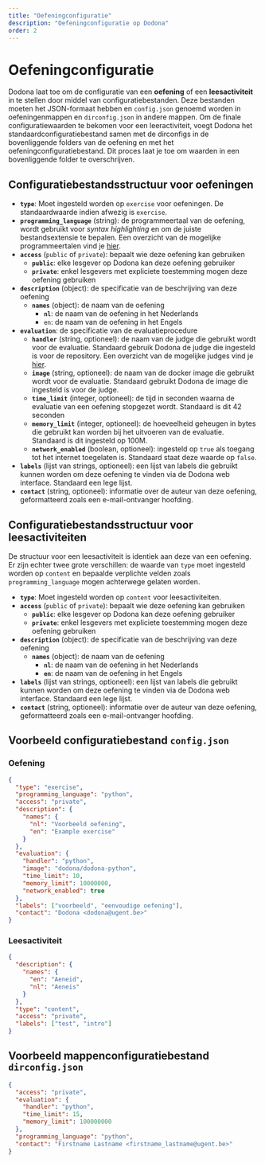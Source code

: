 ```yaml
---
title: "Oefeningconfiguratie"
description: "Oefeningconfiguratie op Dodona"
order: 2
---
```


# Oefeningconfiguratie

Dodona laat toe om de configuratie van een **oefening** of een **leesactiviteit** in te stellen door middel van configuratiebestanden. Deze bestanden moeten het JSON-formaat hebben en `config.json` genoemd worden in oefeningenmappen en `dirconfig.json` in andere mappen. Om de finale configuratiewaarden te bekomen voor een leeractiviteit, voegt Dodona het standaardconfiguratiebestand samen met de dirconfigs in de bovenliggende folders van de oefening en met het oefeningconfiguratiebestand. Dit proces laat je toe om waarden in een bovenliggende folder te overschrijven.

## Configuratiebestandsstructuur voor oefeningen

- **`type`**: Moet ingesteld worden op `exercise` voor oefeningen. De standaardwaarde indien afwezig is `exercise`.
- **`programming_language`** (string): de programmeertaal van de oefening, wordt gebruikt voor *syntax highlighting* en om de juiste bestandsextensie te bepalen. Een overzicht van de mogelijke programmeertalen vind je [hier](https://dodona.be/nl/programming_languages/).
- **`access`** (`public` of `private`): bepaalt wie deze oefening kan gebruiken
  - **`public`**: elke lesgever op Dodona kan deze oefening gebruiker
  - **`private`**: enkel lesgevers met expliciete toestemming mogen deze oefening gebruiken
- **`description`** (object): de specificatie van de beschrijving van deze oefening
  - **`names`** (object): de naam van de oefening
    - **`nl`**: de naam van de oefening in het Nederlands
    - `en`: de naam van de oefening in het Engels
- **`evaluation`**: de specificatie van de evaluatieprocedure
  - **`handler`** (string, optioneel): de naam van de judge die gebruikt wordt voor de evaluatie. Standaard gebruik Dodona de judge die ingesteld is voor de repository. Een overzicht van de mogelijke judges vind je [hier](/nl/references/judges).
  - **`image`** (string, optioneel): de naam van de docker image die gebruikt wordt voor de evaluatie. Standaard gebruikt Dodona de image die ingesteld is voor de judge.
  - **`time_limit`** (integer, optioneel): de tijd in seconden waarna de evaluatie van een oefening stopgezet wordt. Standaard is dit 42 seconden
  - **`memory_limit`** (integer, optioneel): de hoeveelheid geheugen in bytes die gebruikt kan worden bij het uitvoeren van de evaluatie. Standaard is dit ingesteld op 100M.
  - **`network_enabled`** (boolean, optioneel): ingesteld op `true` als toegang tot het internet toegelaten is. Standaard staat deze waarde op `false`.
- **`labels`** (lijst van strings, optioneel): een lijst van labels die gebruikt kunnen worden om deze oefening te vinden via de Dodona web interface. Standaard een lege lijst.
- **`contact`** (string, optioneel): informatie over de auteur van deze oefening, geformatteerd zoals een e-mail-ontvanger hoofding.

## Configuratiebestandsstructuur voor leesactiviteiten

De structuur voor een leesactiviteit is identiek aan deze van een oefening. Er zijn echter twee grote verschillen: de waarde van `type` moet ingesteld worden op `content` en bepaalde verplichte velden zoals `programming_language` mogen achterwege gelaten worden.

- **`type`**: Moet ingesteld worden op `content` voor leesactiviteiten.
- **`access`** (`public` of `private`): bepaalt wie deze oefening kan gebruiken
  - **`public`**: elke lesgever op Dodona kan deze oefening gebruiker
  - **`private`**: enkel lesgevers met expliciete toestemming mogen deze oefening gebruiken
- **`description`** (object): de specificatie van de beschrijving van deze oefening
  - **`names`** (object): de naam van de oefening
    - **`nl`**: de naam van de oefening in het Nederlands
    - **`en`**: de naam van de oefening in het Engels
- **`labels`** (lijst van strings, optioneel): een lijst van labels die gebruikt kunnen worden om deze oefening te vinden via de Dodona web interface. Standaard een lege lijst.
- **`contact`** (string, optioneel): informatie over de auteur van deze oefening, geformatteerd zoals een e-mail-ontvanger hoofding.

## Voorbeeld configuratiebestand `config.json`

### Oefening

```json
{
  "type": "exercise",
  "programming_language": "python",
  "access": "private",
  "description": {
    "names": {
      "nl": "Voorbeeld oefening",
      "en": "Example exercise"
    }
  },
  "evaluation": {
    "handler": "python",
    "image": "dodona/dodona-python",
    "time_limit": 10,
    "memory_limit": 10000000,
    "network_enabled": true
  },
  "labels": ["voorbeeld", "eenvoudige oefening"],
  "contact": "Dodona <dodona@ugent.be>"
}
```

### Leesactiviteit

```json
{
  "description": {
    "names": {
      "en": "Aeneid",
      "nl": "Aeneis"
    }
  },
  "type": "content",
  "access": "private",
  "labels": ["test", "intro"]
}
```

## Voorbeeld mappenconfiguratiebestand `dirconfig.json`

```json
{
  "access": "private",
  "evaluation": {
    "handler": "python",
    "time_limit": 15,
    "memory_limit": 100000000
  },
  "programming_language": "python",
  "contact": "Firstname Lastname <firstname_lastname@ugent.be>"
}
```
